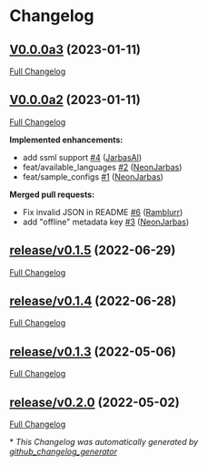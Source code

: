 # Changelog

## [V0.0.0a3](https://github.com/OpenVoiceOS/ovos-tts-plugin-mimic3/tree/V0.0.0a3) (2023-01-11)

[Full Changelog](https://github.com/OpenVoiceOS/ovos-tts-plugin-mimic3/compare/V0.0.0a2...V0.0.0a3)

## [V0.0.0a2](https://github.com/OpenVoiceOS/ovos-tts-plugin-mimic3/tree/V0.0.0a2) (2023-01-11)

[Full Changelog](https://github.com/OpenVoiceOS/ovos-tts-plugin-mimic3/compare/release/v0.1.5...V0.0.0a2)

**Implemented enhancements:**

- add ssml support [\#4](https://github.com/OpenVoiceOS/ovos-tts-plugin-mimic3/pull/4) ([JarbasAl](https://github.com/JarbasAl))
- feat/available\_languages [\#2](https://github.com/OpenVoiceOS/ovos-tts-plugin-mimic3/pull/2) ([NeonJarbas](https://github.com/NeonJarbas))
- feat/sample\_configs [\#1](https://github.com/OpenVoiceOS/ovos-tts-plugin-mimic3/pull/1) ([NeonJarbas](https://github.com/NeonJarbas))

**Merged pull requests:**

- Fix invalid JSON in README [\#6](https://github.com/OpenVoiceOS/ovos-tts-plugin-mimic3/pull/6) ([Ramblurr](https://github.com/Ramblurr))
- add "offline" metadata key [\#3](https://github.com/OpenVoiceOS/ovos-tts-plugin-mimic3/pull/3) ([NeonJarbas](https://github.com/NeonJarbas))

## [release/v0.1.5](https://github.com/OpenVoiceOS/ovos-tts-plugin-mimic3/tree/release/v0.1.5) (2022-06-29)

[Full Changelog](https://github.com/OpenVoiceOS/ovos-tts-plugin-mimic3/compare/release/v0.1.4...release/v0.1.5)

## [release/v0.1.4](https://github.com/OpenVoiceOS/ovos-tts-plugin-mimic3/tree/release/v0.1.4) (2022-06-28)

[Full Changelog](https://github.com/OpenVoiceOS/ovos-tts-plugin-mimic3/compare/release/v0.1.3...release/v0.1.4)

## [release/v0.1.3](https://github.com/OpenVoiceOS/ovos-tts-plugin-mimic3/tree/release/v0.1.3) (2022-05-06)

[Full Changelog](https://github.com/OpenVoiceOS/ovos-tts-plugin-mimic3/compare/release/v0.2.0...release/v0.1.3)

## [release/v0.2.0](https://github.com/OpenVoiceOS/ovos-tts-plugin-mimic3/tree/release/v0.2.0) (2022-05-02)

[Full Changelog](https://github.com/OpenVoiceOS/ovos-tts-plugin-mimic3/compare/6aac90a9720bfe6ea70190b1c882f39b34e422e3...release/v0.2.0)



\* *This Changelog was automatically generated by [github_changelog_generator](https://github.com/github-changelog-generator/github-changelog-generator)*
